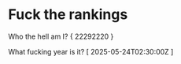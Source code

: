 # Fuck the rankings

Who the hell am I?
{ 22292220 }

What fucking year is it?
[ 2025-05-24T02:30:00Z ]
